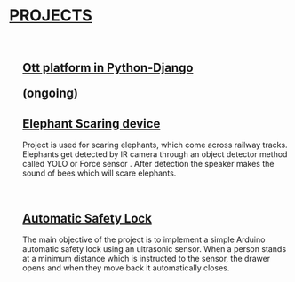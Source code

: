 <br><br>

<u><h1 class="text-lg text-blue-600">PROJECTS</h1></u>

<br>
<ol>
<u><h2>Ott platform in Python-Django
</u> <p class="text-sm text-green-600">(ongoing)</p></h2>
<u><h2>Elephant Scaring device</h2></u>
<p>Project is used for scaring elephants, which come across railway tracks. Elephants get detected by IR camera through an object detector method called YOLO or Force sensor . After detection the speaker makes the sound of bees which will scare elephants. </p>
<br>
<h2>
<u>Automatic Safety Lock</h2></u>
 <p>The main objective of the project is to implement a simple Arduino automatic safety lock using an ultrasonic sensor.
 When a person stands at a minimum distance which is instructed to the sensor, the drawer        opens and when they move back it automatically closes.</p>
 </ol>
